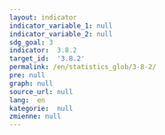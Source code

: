 ```yaml
---
layout: indicator
indicator_variable_1: null
indicator_variable_2: null
sdg_goal: 3
indicator:  3.8.2
target_id:  '3.8.2'
permalink: /en/statistics_glob/3-8-2/
pre: null
graph: null
source_url: null
lang:  en
kategorie:  null
zmienne: null
---
```

